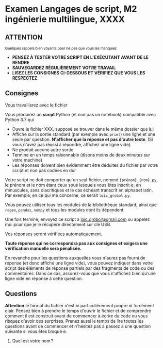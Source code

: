 Examen Langages de script, M2 ingénierie multilingue, XXXX
==========================================================

## ATTENTION

<sub>Quelques rappels bien voyants pour ne pas que vous les manquiez</sub>

- **PENSEZ À TESTER VOTRE SCRIPT EN L'EXÉCUTANT AVANT DE LE RENDRE**
- **SAUVEGARDEZ RÉGULIÈREMENT VOTRE TRAVAIL**
- **LISEZ LES CONSIGNES CI-DESSOUS ET VÉRIFIEZ QUE VOUS LES RESPECTEZ**

## Consignes

Vous travaillerez avec le fichier

Vous produirez un **script** Python (et non pas un notebook) compatible avec Python 3.7 qui

- Ouvre le fichier XXX, supposé se trouver dans le même dossier que lui
- Affiche sur la sortie standard (par exemple avec `print`) une ligne et une seule par question.
  **N'afficher que la réponse et pas d'autre texte**.
  (Si vous n'avez pas réussi à répondre, affichez une ligne vide).
- Ne produit aucune autre sortie
- Termine en un temps raisonnable (disons moins de deux minutes sur votre machine)
- Les réponses doivent bien évidemment être déduites du fichier par votre script et non pas codées
  en dur

Votre script ne doit comporter qu'un seul fichier, nommé `{prénom}_{nom}.py`, le prénom et le nom
étant ceux sous lesquels vous êtes inscrit⋅e, en minuscules, sans diacritiques et le cas échéant
transcrit en alphabet latin.
Par exemple, en ce qui me concerne, ce serait `loic_grobol.py`.

Vous pouvez utiliser tous les modules de la bibliothèque standard, ainsi que `regex`, `pandas`,
`numpy` et tous les modules dont ils dépendent.

Une fois terminé, envoyez ce script à <loic.grobol@gmail.com> ou appelez moi pour que je le récupère
directement sur clé USB.

Vos réponses seront vérifiées automatiquement.

**Toute réponse qui ne correspondra pas aux consignes et exigera une vérification manuelle sera
pénalisée.**

En revanche pour les questions auxquelles vous n'aurez pas fourni de réponse (et donc affiché une
ligne vide), vous pouvez indiquer dans votre script des éléments de réponse partiels par des
fragments de code ou des commentaires. Dans ce cas, assurez-vous que vous n'affichez bien qu'une
ligne vide en réponse à cette question.

## Questions

**Attention** le format du fichier n'est ni particulièrement propre ni forcément clair. Pensez bien
à prendre le temps d'ouvrir le fichier et de comprendre comment il est construit avant de commencer
à écrire du code ou vous risquez d'avoir des surprises. Prenez aussi le temps de lire toutes les
questions avant de commencer et n'hésitez pas à passez à une question suivante si vous êtes
bloqué⋅e.

1. Quel est votre nom ?
